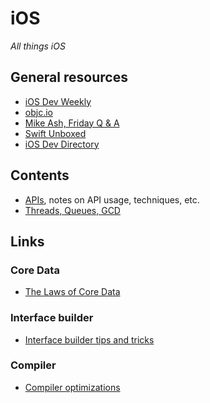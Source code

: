 # iOS

*All things iOS*

## General resources

- [iOS Dev Weekly](http://iosdevweekly.com)
- [objc.io](https://www.objc.io)
- [Mike Ash, Friday Q & A](https://www.mikeash.com/pyblog/)
- [Swift Unboxed](https://swiftunboxed.com)
- [iOS Dev Directory](https://iosdevdirectory.com)

## Contents

- [APIs](./apis.md), notes on API usage, techniques, etc.
- [Threads, Queues, GCD](./threads_and_queues.md)

## Links

### Core Data

- [The Laws of Core Data](http://davedelong.com/blog/2018/05/09/the-laws-of-core-data/)

### Interface builder

- [Interface builder tips and tricks](https://useyourloaf.com/blog/more-interface-builder-tips-and-tricks/)

### Compiler

- [Compiler optimizations](https://gist.github.com/lsavino/38367f10c2d20aeec4f031610d2929b8)
